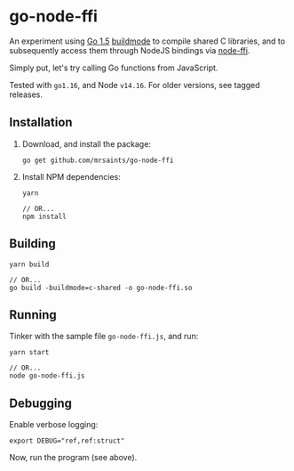 # go-node-ffi

An experiment using [Go 1.5](https://blog.golang.org/go1.5) [buildmode](https://golang.org/s/execmodes) to compile shared C libraries, and to subsequently access them through NodeJS bindings via [node-ffi](https://github.com/node-ffi/node-ffi).

Simply put, let's try calling Go functions from JavaScript.

Tested with `go1.16`, and Node `v14.16`. For older versions, see tagged releases.


## Installation

1. Download, and install the package:

    ```shell
    go get github.com/mrsaints/go-node-ffi
    ```

2. Install NPM dependencies:

    ```shell
    yarn

    // OR...
    npm install
    ```


## Building

```shell
yarn build

// OR...
go build -buildmode=c-shared -o go-node-ffi.so
```


## Running

Tinker with the sample file `go-node-ffi.js`, and run:

```shell
yarn start

// OR...
node go-node-ffi.js
```


## Debugging

Enable verbose logging:

```
export DEBUG="ref,ref:struct"
```

Now, run the program (see above).

